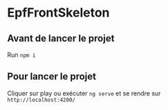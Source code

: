 # EpfFrontSkeleton

## Avant de lancer le projet

Run `npm i`

## Pour lancer le projet

Cliquer sur play ou exécuter `ng serve` et se rendre sur `http://localhost:4200/`